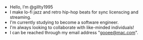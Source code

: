 - Hello, I’m @gillty1995
- I make lo-fi jazz and retro hip-hop beats for sync licenscing and streaming.
- I'm currently studying to become a software engineer.
- I'm always looking to collaborate with like-minded individuals!
- I can be reached through my email address "gooee@mac.com".
